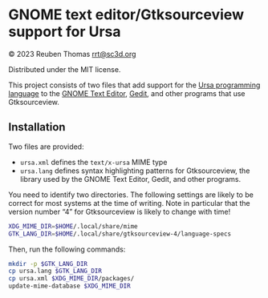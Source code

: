 # GNOME text editor/Gtksourceview support for Ursa

© 2023 Reuben Thomas <rrt@sc3d.org>

Distributed under the MIT license.

This project consists of two files that add support for the [Ursa
programming language](https://ursalang.github.io) to the [GNOME Text
Editor](https://apps.gnome.org/TextEditor),
[Gedit](https://wiki.gnome.org/Apps/Gedit), and other programs that use
Gtksourceview.

## Installation

Two files are provided:

* `ursa.xml` defines the `text/x-ursa` MIME type
* `ursa.lang` defines syntax highlighting patterns for Gtksourceview, the library used by the GNOME Text Editor, Gedit, and other programs.

You need to identify two directories. The following settings are likely to
be correct for most systems at the time of writing. Note in particular that
the version number “4” for Gtksourceview is likely to change with time!

```sh
XDG_MIME_DIR=$HOME/.local/share/mime
GTK_LANG_DIR=$HOME/.local/share/gtksourceview-4/language-specs
```

Then, run the following commands:

```sh
mkdir -p $GTK_LANG_DIR
cp ursa.lang $GTK_LANG_DIR
cp ursa.xml $XDG_MIME_DIR/packages/
update-mime-database $XDG_MIME_DIR
```
